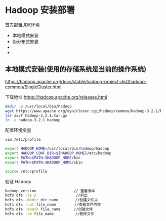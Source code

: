 # Hadoop 安装部署
首先配置JDK环境
- 本地模式安装
- 伪分布式安装
- 
- 
## 本地模式安装(使用的存储系统是当前的操作系统)
https://hadoop.apache.org/docs/stable/hadoop-project-dist/hadoop-common/SingleCluster.html

下载地址 https://hadoop.apache.org/releases.html
```bash
mkdir -p /usr/local/bin/hadoop
wget https://www.apache.org/dyn/closer.cgi/hadoop/common/hadoop-3.2.1/hadoop-3.2.1.tar.gz
tar zxvf hadoop-3.2.1.tar.gz
ln -s hadoop-3.2.1 hadoop
```
配置环境变量
```bash
vim /etc/profile

export HADOOP_HOME=/usr/local/bin/hadoop/hadoop
export HADOOP_CONF_DIR=${HADOOP_HOME}/etc/hadoop
export PATH=$PATH:$HADOOP_HOME/bin
export PATH=$PATH:$HADOOP_HOME/sbin

source /etc/profile
```
验证 Hadoop
```bash
hadoop version                 // 查看版本
hdfs dfs -ls /　　　　　   　　　　//列出
hdfs dfs -mkdir dir_name　　　　 //创建文件夹
hdfs dfs -cat file_name　　　　　//查看文件内容
hdfs dfs -touch file_name　　　 //创建文件
hdfs dfs -rm file_name　　  　　 //删除文件
```


